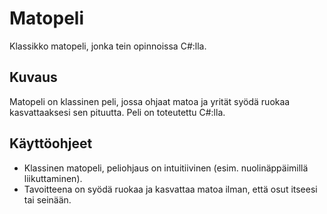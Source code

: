 # Matopeli

Klassikko matopeli, jonka tein opinnoissa C#:lla.

## Kuvaus
Matopeli on klassinen peli, jossa ohjaat matoa ja yrität syödä ruokaa kasvattaaksesi sen pituutta. Peli on toteutettu C#:lla.

## Käyttöohjeet
- Klassinen matopeli, peliohjaus on intuitiivinen (esim. nuolinäppäimillä liikuttaminen).  
- Tavoitteena on syödä ruokaa ja kasvattaa matoa ilman, että osut itseesi tai seinään.


